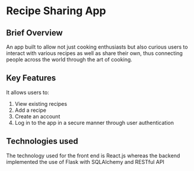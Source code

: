 # Recipe Sharing App

## Brief Overview

An app built to allow not just cooking enthusiasts but also curious users to interact with various recipes as well as share their own, thus connecting people
across the world through the art of cooking.

## Key Features

It allows users to:
1. View existing recipes
2. Add a recipe
3. Create an account
4. Log in to the app in a secure manner through user authentication

## Technologies used

The technology used for the front end is React.js whereas the backend implemented the use of Flask with SQLAlchemy and RESTful API
